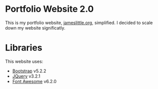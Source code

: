 # Portfolio Website 2.0

This is my portfolio website, [jameslittle.org](https://jameslittle.org), simplified. I decided to scale down my website significatly.


# Libraries
This website uses:

* [Bootstrap](https://getbootstrap.com/) v5.2.2
* [JQuery](https://jquery.com/) v3.2.1
* [Font Awesome](https://fontawesome.com/) v6.2.0